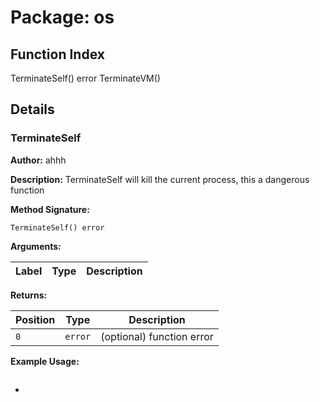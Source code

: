 # Package: os

## Function Index

TerminateSelf() error
TerminateVM()

## Details

### TerminateSelf

**Author:** ahhh

**Description:** TerminateSelf will kill the current process, this a dangerous function

**Method Signature:**

```
TerminateSelf() error
```

**Arguments:**

| Label     | Type         | Description                                |
|-----------|--------------|--------------------------------------------|

**Returns:**

| Position  | Type         | Description                                |
|-----------|--------------|--------------------------------------------|
| `0`       | `error`      | (optional) function error                  |

**Example Usage:**

```

```
-